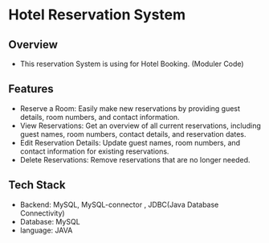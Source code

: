 ﻿# Hotel Reservation System
 
## Overview 
- This reservation System is using for Hotel Booking. (Moduler Code)

## Features 
- Reserve a Room: Easily make new reservations by providing guest details, room numbers, and contact information.
- View Reservations: Get an overview of all current reservations, including guest names, room numbers, contact details, and reservation dates.
- Edit Reservation Details: Update guest names, room numbers, and contact information for existing reservations.
- Delete Reservations: Remove reservations that are no longer needed.

## Tech Stack 
- Backend: MySQL, MySQL-connector , JDBC(Java Database Connectivity)
- Database: MySQL
- language: JAVA
